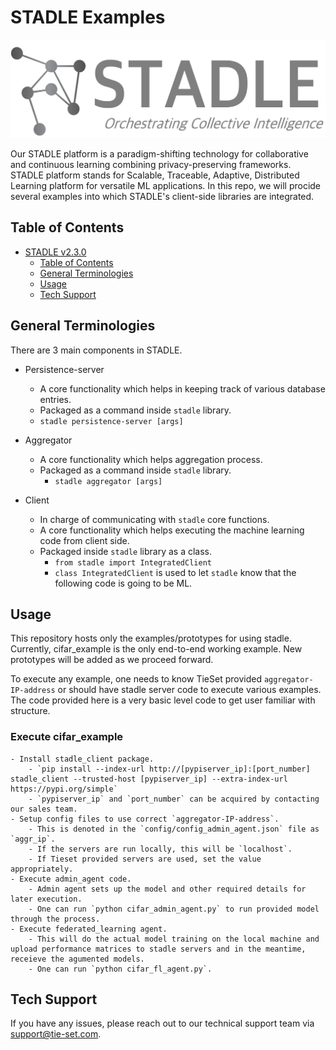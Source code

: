 # STADLE Examples

<img src="logo/stadle_logo.png" width="600"/>

Our STADLE platform is a paradigm-shifting technology for collaborative and continuous learning combining privacy-preserving frameworks.
STADLE platform stands for Scalable, Traceable, Adaptive, Distributed Learning platform for versatile ML applications.
In this repo, we will procide several examples into which STADLE's client-side libraries are integrated.

## Table of Contents

- [STADLE v2.3.0](#stadle-v20)
  - [Table of Contents](#table-of-contents)
  - [General Terminologies](#general-terminologies)
  - [Usage](#usage)
  - [Tech Support](#tech-support)

## General Terminologies

There are 3 main components in STADLE.

- Persistence-server

  - A core functionality which helps in keeping track of various database entries.
  - Packaged as a command inside `stadle` library.
  - `stadle persistence-server [args]`

- Aggregator

  - A core functionality which helps aggregation process.
  - Packaged as a command inside `stadle` library.
    - `stadle aggregator [args]`

- Client
  - In charge of communicating with `stadle` core functions.
  - A core functionality which helps executing the machine learning code from client side.
  - Packaged inside `stadle` library as a class.
    - `from stadle import IntegratedClient`
    - `class IntegratedClient` is used to let `stadle` know that the following code is going to be ML.

## Usage

This repository hosts only the examples/prototypes for using stadle.
Currently, cifar_example is the only end-to-end working example.
New prototypes will be added as we proceed forward.

To execute any example, one needs to know TieSet provided `aggregator-IP-address` or should have stadle server code to execute various examples.
The code provided here is a very basic level code to get user familiar with structure.

### Execute cifar_example

    - Install stadle_client package.
        - `pip install --index-url http://[pypiserver_ip]:[port_number] stadle_client --trusted-host [pypiserver_ip] --extra-index-url https://pypi.org/simple`
        - `pypiserver_ip` and `port_number` can be acquired by contacting our sales team.
    - Setup config files to use correct `aggregator-IP-address`.
        - This is denoted in the `config/config_admin_agent.json` file as `aggr_ip`.
        - If the servers are run locally, this will be `localhost`.
        - If Tieset provided servers are used, set the value appropriately.
    - Execute admin_agent code.
        - Admin agent sets up the model and other required details for later execution.
        - One can run `python cifar_admin_agent.py` to run provided model through the process.
    - Execute federated_learning agent.
        - This will do the actual model training on the local machine and upload performance matrices to stadle servers and in the meantime, receieve the agumented models.
        - One can run `python cifar_fl_agent.py`.


## Tech Support

If you have any issues, please reach out to our technical support team via [support@tie-set.com](support@tie-set.com).


